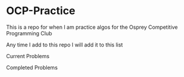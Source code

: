 # OCP-Practice
This is a repo for when I am practice algos for the Osprey Competitive Programming Club

Any time I add to this repo I will add it to this list

Current Problems


Completed Problems
